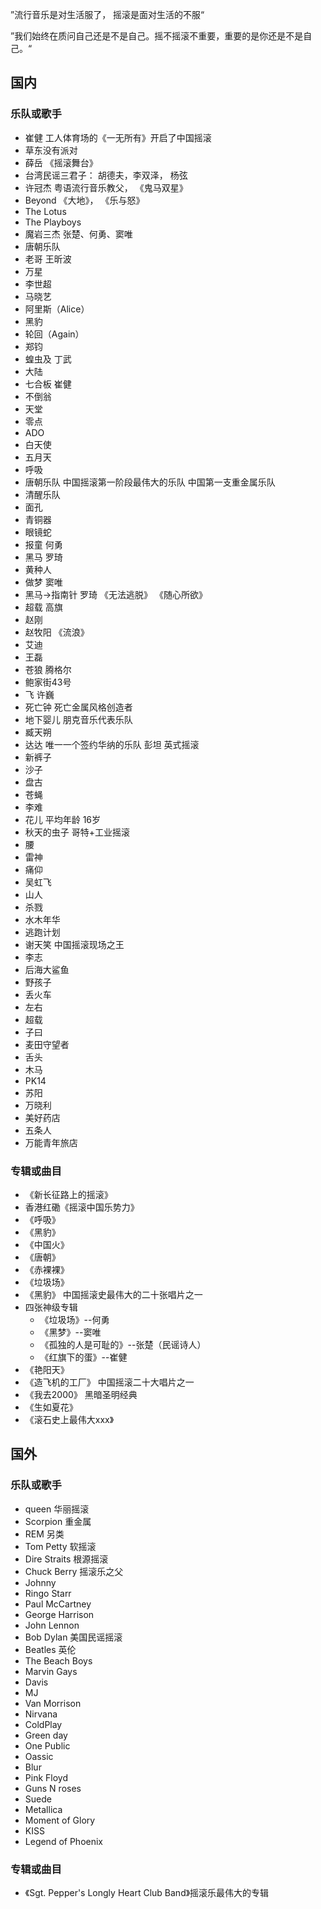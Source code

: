 ”流行音乐是对生活服了， 摇滚是面对生活的不服“

”我们始终在质问自己还是不是自己。摇不摇滚不重要，重要的是你还是不是自己。“



## 国内

### 乐队或歌手

- 崔健 工人体育场的《一无所有》开启了中国摇滚
- 草东没有派对
- 薛岳 《摇滚舞台》
- 台湾民谣三君子： 胡德夫，李双泽， 杨弦
- 许冠杰 粤语流行音乐教父， 《鬼马双星》
- Beyond 《大地》， 《乐与怒》
-  The Lotus
- The Playboys
- 魔岩三杰 张楚、何勇、窦唯
- 唐朝乐队
- 老哥 王昕波
- 万星
- 李世超
- 马晓艺
- 阿里斯（Alice）
- 黑豹
- 轮回（Again）
- 郑钧
- 蝗虫及 丁武
- 大陆 
- 七合板 崔健
- 不倒翁 
- 天堂
- 零点
- ADO
-  白天使
- 五月天
- 呼吸
- 唐朝乐队 中国摇滚第一阶段最伟大的乐队 中国第一支重金属乐队
- 清醒乐队
- 面孔
- 青铜器
- 眼镜蛇
- 报童 何勇
- 黑马 罗琦
- 黄种人
- 做梦 窦唯
- 黑马->指南针 罗琦 《无法逃脱》 《随心所欲》
- 超载 高旗
- 赵刚
- 赵牧阳 《流浪》
- 艾迪
- 王磊
- 苍狼 腾格尔
- 鲍家街43号
- 飞 许巍
- 死亡钟 死亡金属风格创造者
- 地下婴儿 朋克音乐代表乐队
- 臧天朔
- 达达 唯一一个签约华纳的乐队 彭坦 英式摇滚
- 新裤子
- 沙子
- 盘古 
- 苍蝇
- 李难
- 花儿 平均年龄 16岁
- 秋天的虫子 哥特+工业摇滚
- 腰
- 雷神
- 痛仰
- 吴虹飞
- 山人
- 杀戮
- 水木年华
- 逃跑计划
- 谢天笑 中国摇滚现场之王
- 李志
- 后海大鲨鱼
- 野孩子
- 丢火车
- 左右
- 超载
- 子曰
- 麦田守望者
- 舌头
- 木马
- PK14
- 苏阳
- 万晓利
- 美好药店
- 五条人
- 万能青年旅店



### 专辑或曲目

- 《新长征路上的摇滚》
- 香港红磡《摇滚中国乐势力》
- 《呼吸》
- 《黑豹》
- 《中国火》
- 《唐朝》
- 《赤裸裸》
- 《垃圾场》
- 《黑豹》 中国摇滚史最伟大的二十张唱片之一
- 四张神级专辑 
  - 《垃圾场》--何勇
  - 《黑梦》--窦唯
  - 《孤独的人是可耻的》--张楚（民谣诗人）
  - 《红旗下的蛋》--崔健
- 《艳阳天》
- 《造飞机的工厂》 中国摇滚二十大唱片之一
- 《我去2000》 黑暗圣明经典
- 《生如夏花》
- 《滚石史上最伟大xxx》



## 国外

### 乐队或歌手

- queen 华丽摇滚
- Scorpion 重金属
- REM 另类
- Tom Petty 软摇滚
- Dire Straits 根源摇滚
- Chuck Berry 摇滚乐之父
- Johnny
- Ringo Starr
- Paul McCartney
- George Harrison
- John Lennon
- Bob Dylan 美国民谣摇滚
-  Beatles 英伦
- The Beach Boys
- Marvin Gays
- Davis
- MJ
- Van Morrison
- Nirvana
- ColdPlay
- Green day
- One Public
- Oassic
- Blur
- Pink Floyd
- Guns N roses
- Suede
- Metallica
- Moment of Glory
- KISS
- Legend of Phoenix







### 专辑或曲目

- 《Sgt. Pepper's Longly Heart Club Band》摇滚乐最伟大的专辑